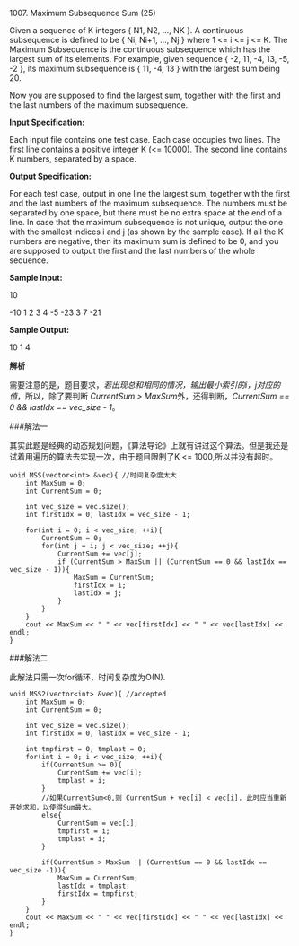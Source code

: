 1007\. Maximum Subsequence Sum (25)

Given a sequence of K integers { N1, N2, ..., NK }. A continuous subsequence is defined to be { Ni, Ni+1, ..., Nj } where 1 <= i <= j <= K. The Maximum Subsequence is the continuous subsequence which has the largest sum of its elements. For example, given sequence { -2, 11, -4, 13, -5, -2 }, its maximum subsequence is { 11, -4, 13 } with the largest sum being 20.

Now you are supposed to find the largest sum, together with the first and the last numbers of the maximum subsequence.

**Input Specification:**

Each input file contains one test case. Each case occupies two lines. The first line contains a positive integer K (<= 10000). The second line contains K numbers, separated by a space.

**Output Specification:**

For each test case, output in one line the largest sum, together with the first and the last numbers of the maximum subsequence. The numbers must be separated by one space, but there must be no extra space at the end of a line. In case that the maximum subsequence is not unique, output the one with the smallest indices i and j (as shown by the sample case). If all the K numbers are negative, then its maximum sum is defined to be 0, and you are supposed to output the first and the last numbers of the whole sequence.

**Sample Input:**

10

-10 1 2 3 4 -5 -23 3 7 -21

**Sample Output:**

10 1 4

**解析**

需要注意的是，题目要求，*若出现总和相同的情况，输出最小索引的i，j对应的值*，所以，除了要判断 *CurrentSum > MaxSum*外，还得判断，*CurrentSum == 0 && lastIdx == vec_size - 1*。

###解法一

其实此题是经典的动态规划问题，《算法导论》上就有讲过这个算法。但是我还是试着用遍历的算法去实现一次，由于题目限制了K <= 1000,所以并没有超时。

```
void MSS(vector<int> &vec){ //时间复杂度太大
    int MaxSum = 0;
    int CurrentSum = 0;
    
    int vec_size = vec.size();
    int firstIdx = 0, lastIdx = vec_size - 1;
    
    for(int i = 0; i < vec_size; ++i){
        CurrentSum = 0;
        for(int j = i; j < vec_size; ++j){
            CurrentSum += vec[j];            
            if (CurrentSum > MaxSum || (CurrentSum == 0 && lastIdx == vec_size - 1)){
                MaxSum = CurrentSum;
                firstIdx = i;
                lastIdx = j;
            }
        }
    }
    cout << MaxSum << " " << vec[firstIdx] << " " << vec[lastIdx] << endl;
}

```

###解法二

此解法只需一次for循环，时间复杂度为O(N).
```
void MSS2(vector<int> &vec){ //accepted
    int MaxSum = 0;
    int CurrentSum = 0;
    
    int vec_size = vec.size();
    int firstIdx = 0, lastIdx = vec_size - 1;
    
    int tmpfirst = 0, tmplast = 0;
    for(int i = 0; i < vec_size; ++i){
        if(CurrentSum >= 0){
            CurrentSum += vec[i];
            tmplast = i;
        }
        //如果CurrentSum<0,则 CurrentSum + vec[i] < vec[i]. 此时应当重新开始求和，以使得Sum最大。
        else{   
            CurrentSum = vec[i];
            tmpfirst = i;
            tmplast = i;
        }
        
        if(CurrentSum > MaxSum || (CurrentSum == 0 && lastIdx == vec_size -1)){
            MaxSum = CurrentSum;
            lastIdx = tmplast;
            firstIdx = tmpfirst;
        }
    }
    cout << MaxSum << " " << vec[firstIdx] << " " << vec[lastIdx] << endl;
}
```

